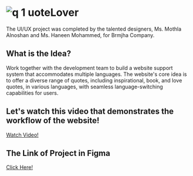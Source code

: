 # ![q 1](https://github.com/mothla/QuoteLover-Website/assets/94991403/aaf94236-4037-4e8d-823e-da49d121144e) uoteLover
  
The UI/UX project was completed by the talented designers, Ms. Mothla Alnoshan and Ms. Haneen Mohammed, for Brmjha Company.

## What is the Idea?
Work together with the development team to build a website support system that accommodates multiple languages. The website's core idea is to offer a diverse range of quotes, including inspirational, book, and love quotes, in various languages, with seamless language-switching capabilities for users.

## Let's watch this video that demonstrates the workflow of the website!
[Watch Video!](https://drive.google.com/file/d/1arWDod0iZEX1ZHR6xwk3K_v5P-wKuMMx/view?usp=drive_link)

## The Link of Project in Figma
[Click Here!](https://www.figma.com/file/Az63zvFEvZ4u93HSvGRB1K/QuoteLover?type=design&node-id=93%3A31&mode=design&t=66tMBprNOmfUbOT7-1)
